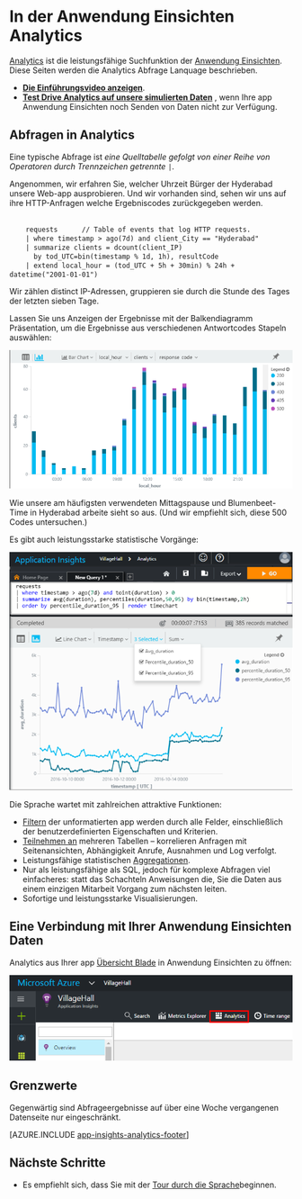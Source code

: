 <properties 
    pageTitle="Analytics - die leistungsfähige Suchfunktion der Anwendung Einsichten | Microsoft Azure" 
    description="Übersicht über die Analytics, die leistungsfähige diagnostic Suchfunktion der Anwendung Einsichten. " 
    services="application-insights" 
    documentationCenter=""
    authors="alancameronwills" 
    manager="douge"/>

<tags 
    ms.service="application-insights" 
    ms.workload="tbd" 
    ms.tgt_pltfrm="ibiza" 
    ms.devlang="na" 
    ms.topic="article" 
    ms.date="07/26/2016" 
    ms.author="awills"/>


# <a name="analytics-in-application-insights"></a>In der Anwendung Einsichten Analytics


[Analytics](app-insights-analytics.md) ist die leistungsfähige Suchfunktion der [Anwendung Einsichten](app-insights-overview.md). Diese Seiten werden die Analytics Abfrage Lanquage beschrieben. 

* **[Die Einführungsvideo anzeigen](https://applicationanalytics-media.azureedge.net/home_page_video.mp4)**.
* **[Test Drive Analytics auf unsere simulierten Daten](https://analytics.applicationinsights.io/demo)** , wenn Ihre app Anwendung Einsichten noch Senden von Daten nicht zur Verfügung.

## <a name="queries-in-analytics"></a>Abfragen in Analytics
 
Eine typische Abfrage ist *eine Quelltabelle gefolgt von einer Reihe von *Operatoren* durch Trennzeichen getrennte* `|`. 

Angenommen, wir erfahren Sie, welcher Uhrzeit Bürger der Hyderabad unsere Web-app ausprobieren. Und wir vorhanden sind, sehen wir uns auf ihre HTTP-Anfragen welche Ergebniscodes zurückgegeben werden. 

```AIQL

    requests      // Table of events that log HTTP requests.
  	| where timestamp > ago(7d) and client_City == "Hyderabad"
  	| summarize clients = dcount(client_IP) 
      by tod_UTC=bin(timestamp % 1d, 1h), resultCode
  	| extend local_hour = (tod_UTC + 5h + 30min) % 24h + datetime("2001-01-01") 
```

Wir zählen distinct IP-Adressen, gruppieren sie durch die Stunde des Tages der letzten sieben Tage. 

Lassen Sie uns Anzeigen der Ergebnisse mit der Balkendiagramm Präsentation, um die Ergebnisse aus verschiedenen Antwortcodes Stapeln auswählen:

![Wählen Sie Balkendiagramm, X und y Achsen, und klicken Sie dann Segmentierung](./media/app-insights-analytics/020.png)

Wie unsere am häufigsten verwendeten Mittagspause und Blumenbeet-Time in Hyderabad arbeite sieht so aus. (Und wir empfiehlt sich, diese 500 Codes untersuchen.)


Es gibt auch leistungsstarke statistische Vorgänge:

![](./media/app-insights-analytics/025.png)


Die Sprache wartet mit zahlreichen attraktive Funktionen:

* [Filtern](app-insights-analytics-reference.md#where-operator) der unformatierten app werden durch alle Felder, einschließlich der benutzerdefinierten Eigenschaften und Kriterien.
* [Teilnehmen an](app-insights-analytics-reference.md#join-operator) mehreren Tabellen – korrelieren Anfragen mit Seitenansichten, Abhängigkeit Anrufe, Ausnahmen und Log verfolgt.
* Leistungsfähige statistischen [Aggregationen](app-insights-analytics-reference.md#aggregations).
* Nur als leistungsfähige als SQL, jedoch für komplexe Abfragen viel einfacheres: statt das Schachteln Anweisungen die, Sie die Daten aus einem einzigen Mitarbeit Vorgang zum nächsten leiten.
* Sofortige und leistungsstarke Visualisierungen.







## <a name="connect-to-your-application-insights-data"></a>Eine Verbindung mit Ihrer Anwendung Einsichten Daten


Analytics aus Ihrer app [Übersicht Blade](app-insights-dashboards.md) in Anwendung Einsichten zu öffnen: 

![Öffnen Sie portal.azure.com, öffnen Sie Ihrer Anwendung Einsichten Ressource, und klicken Sie auf Analytics.](./media/app-insights-analytics/001.png)


## <a name="limits"></a>Grenzwerte

Gegenwärtig sind Abfrageergebnisse auf über eine Woche vergangenen Datenseite nur eingeschränkt.



[AZURE.INCLUDE [app-insights-analytics-footer](../../includes/app-insights-analytics-footer.md)]


## <a name="next-steps"></a>Nächste Schritte


* Es empfiehlt sich, dass Sie mit der [Tour durch die Sprache](app-insights-analytics-tour.md)beginnen.
